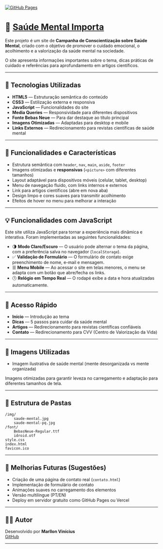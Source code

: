 [![GitHub Pages](https://img.shields.io/badge/GitHub%20Pages-Deploy-green?style=flat&logo=github)]([https://marllonvinicius0.github.io/Projeto-01/](https://projeto-03-eight.vercel.app))
 
# 🧠 [Saúde Mental Importa](https://marllonvinicius0.github.io/Projeto-01/)

Este projeto é um site de **Campanha de Conscientização sobre Saúde Mental**, criado com o objetivo de promover o cuidado emocional, o acolhimento e a valorização da saúde mental na sociedade.

O site apresenta informações importantes sobre o tema, dicas práticas de cuidado e referências para aprofundamento em artigos científicos.

---

## 📁 Tecnologias Utilizadas

- **HTML5** — Estruturação semântica do conteúdo
- **CSS3** — Estilização externa e responsiva
- **JavaScript** — Funcionalidades do site
- **Media Queries** — Responsividade para diferentes dispositivos
- **Fonte Bebas Neue** — Para dar destaque ao título principal
- **Imagens Otimizadas** — Adaptadas para desktop e mobile
- **Links Externos** — Redirecionamento para revistas científicas de saúde mental

---

## 🎨 Funcionalidades e Características

- Estrutura semântica com `header`, `nav`, `main`, `aside`, `footer`
- Imagens otimizadas e **responsivas** (`<picture>` com diferentes tamanhos)
- Layout adaptável para dispositivos móveis (celular, tablet, desktop)
- Menu de navegação fluido, com links internos e externos
- Link para artigos científicos (abre em nova aba)
- Design limpo e cores suaves para transmitir acolhimento
- Efeitos de hover no menu para melhorar a interação

---

## 💡 Funcionalidades com JavaScript

Este site utiliza JavaScript para tornar a experiência mais dinâmica e interativa. Foram implementadas as seguintes funcionalidades:

- 🌗 **Modo Claro/Escuro** — O usuário pode alternar o tema da página, com a preferência salva no navegador (`localStorage`).
- ✅ **Validação de Formulário** — O formulário de contato exige preenchimento de nome, e-mail e mensagem.
- ☰ **Menu Mobile** — Ao acessar o site em telas menores, o menu se adapta com um botão que abre/fecha os links.
- 🕒 **Relógio em Tempo Real** — O rodapé exibe a data e hora atualizadas automaticamente.

---

## 🔗 Acesso Rápido

- **Início** — Introdução ao tema
- **Dicas** — 5 passos para cuidar da saúde mental
- **Artigos** — Redirecionamento para revistas científicas confiáveis
- **Contato** — Redirecionamento para CVV (Centro de Valorização da Vida)

---

## 📸 Imagens Utilizadas

- Imagem ilustrativa de saúde mental (mente desorganizada vs mente organizada)

Imagens otimizadas para garantir leveza no carregamento e adaptação para diferentes tamanhos de tela.

---

## 📂 Estrutura de Pastas

```
/img/
    saude-mental.jpg
    saude-mental-pq.jpg
/font/
    BebasNeue-Regular.ttf
    idroid.otf
style.css
index.html
favicon.ico
```

---

## 🚀 Melhorias Futuras (Sugestões)

- Criação de uma página de contato real (`contato.html`)
- Implementação de formulário de contato
- Animações suaves no carregamento dos elementos
- Versão multilíngue (PT/EN)
- Deploy em servidor gratuito como GitHub Pages ou Vercel

---


## 👨‍💻 Autor

Desenvolvido por **Marllon Vinícius**  
[GitHub](https://github.com/MarllonVinicius0)

---

